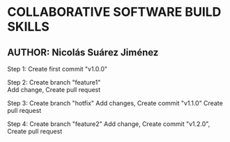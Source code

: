 # COLLABORATIVE SOFTWARE BUILD SKILLS
## AUTHOR:  Nicolás Suárez Jiménez

Step 1:
Create first commit "v1.0.0"

Step 2:
Create branch "feature1"  
Add change,
Create pull request 

Step 3:
Create branch "hotfix"
Add changes, Create commit "v1.1.0" Create pull request

Step 4: 
Create branch "feature2"
Add change, Create commit "v1.2.0", Create pull request

